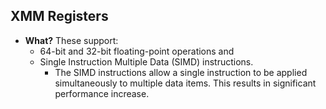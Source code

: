 ## XMM Registers
- **What?** These support: 
  - 64-bit and 32-bit floating-point operations and 
  - Single Instruction Multiple Data (SIMD) instructions.
    - The SIMD instructions allow a single instruction to be applied simultaneously to multiple data items. This results in significant performance increase.
